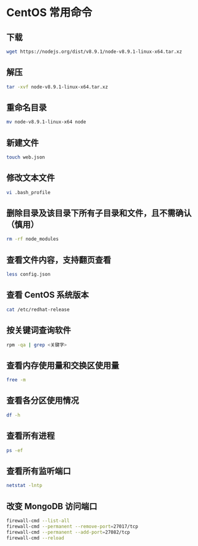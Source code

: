 # CentOS 常用命令

## 下载

```bash
wget https://nodejs.org/dist/v8.9.1/node-v8.9.1-linux-x64.tar.xz
```

## 解压

```bash
tar -xvf node-v8.9.1-linux-x64.tar.xz
```

## 重命名目录

```bash
mv node-v8.9.1-linux-x64 node
```

## 新建文件

```bash
touch web.json
```

## 修改文本文件

```bash
vi .bash_profile
```

## 删除目录及该目录下所有子目录和文件，且不需确认（慎用）

```bash
rm -rf node_modules
```

## 查看文件内容，支持翻页查看

```bash
less config.json
```

## 查看 CentOS 系统版本

```bash
cat /etc/redhat-release
```

## 按关键词查询软件

```bash
rpm -qa | grep <关键字>
```

## 查看内存使用量和交换区使用量

```bash
free -m
```

## 查看各分区使用情况

```bash
df -h
```

## 查看所有进程

```bash
ps -ef
```

## 查看所有监听端口

```bash
netstat -lntp
```

## 改变 MongoDB 访问端口

```bash
firewall-cmd --list-all
firewall-cmd --permanent --remove-port=27017/tcp
firewall-cmd --permanent --add-port=27082/tcp
firewall-cmd --reload
```
